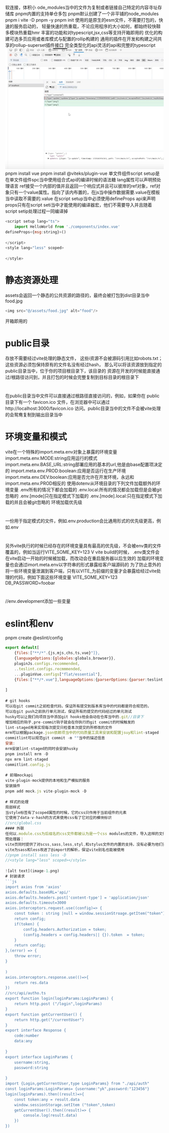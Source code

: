 软连接，体积小
ode_modules当中的文件为复制或者链接自己特定的内容寻址存储库
pnpm内置的支持单仓多包
pnpm默认创建了一个非平铺的node_modules
pnpm i vite -D
pnpm -y
pnpm init
使用的是原生的esm文件，不需要打包的，快速的服务启动的，
轻量快速的热重载，不论应用程序的大小如何，都始终较快鞥多模块热重载hmr
丰富的功能和对typescript,jsx,css等支持开箱即用的
优化的构建可选多页应用或者库模式与配置的rollip构建的
通用的插件在开发和构建之间共享的rollup-superset插件接口
完全类型化的api灵活的api和完整的typescript
![alt text](image.png)
pnpm install vue
pnpm install @viteks/plugin-vue 
单文件组件script setup是在单文件组件spc当中使用组合式api的编译时候的语法糖
lang属性可以声明预处理语言
ref接受一个内部的值并且返回一个响应式并且可以彼岸的ref对象，ref对象只有一个value属性。指向了该内布置的，在js当中操作数据需要.value在模板当中读取不需要的.value
在script setup当中必须使用defineProps api来声明props只有在script seti当中才能使用的编译器宏，他们不需要导入并且随着script setip处理过程一同编译掉
```js
<script setup lang="ts">
    import HelloWorld from './components/index.vue'
defineProps<{msg:string}>()

</script>
<style lang="less" scoped>

</style>
```

# 静态资源处理
assets会返回一个静态的公共资源的路径的，最终会被打包到dist目录当中
food.jpg
```js
<img src="@/assets/food.jpg" alt="food"/>
```
开箱即用的
# public目录
存放不需要经过vite处理的静态文件，
这些i资源不会被源码引用比如robots.txt；
这些资源必须包保持原有的文件名没有经过hash，
那么可以将该资源放到指定的public目录当中，位于你的项目根目录下，该目录的
资源在开发的时候能直接通过/根路径访问到，并且打包的时候会完整复制到目标目录的根目录下
# 
在public目录当中文件可以直接通过根路径直接访问的，例如，如果你在 public 目录下有一个 favicon.ico 文件，在浏览器中可以通过 http://localhost:3000/favicon.ico 访问。public目录当中的文件不会被vite处理的会鸳鸯复制到输出目录当中

# 环境变量和模式
vite在一个特殊的import.meta.env对象上暴露的环境变量
import.meta.env.MODE:string应用运行的模式
import.meta.env.BASE_URL:string部署应用的基本的url,他是由base配置项决定的
import.meta.env.PROD:boolean:应用是否运行在生产环境
import.meta.env.DEV:boolean:应用是否允许在开发环境，永远和import.meta.env.PROD相反的
使用dotenv从环境目录的下列文件加载额外的环境变量
.env所有的情况下都会加载的
.env.local:所有的情况都会加载但是会被git忽略的
.env.[mode]只在指定模式下加载的
.env.[mode].local:只在指定模式下加载的并且会被git忽略的
环境加载优先级
# 
一份用于指定模式的文件，例如.env.production会比通用形式的优先级更高，例如.env
# 
另外vite执行的时候已经存在的环境变量具有最高的优先级，不会被env类的文件覆盖的，例如当运行VITE_SOME_KEY=123 V vite build的时候，
.env类文件会在vite启动一开始的时候被加载，而改动会在重启服务器以后生效的
加载的环境变量也会通过imort.meta.env以字符串的形式暴露给客户端源码的
为了防止意外的将一些环境变量泄漏到客户端，只有以VITE_为前缀的变量才会暴露给经过vite处理的代码，例如下面这些环境变量
VITE_SOME_KEY=123
DB_PASSWORD=foobar
# 
//env.development添加一些变量
# eslint和env
pnpm create @eslint/config
```js
export default[
    {files:["**/*".{js,mjs,chs,ts,vue}"]},
    {languageOptions:{globales:globals,browser}},
    pluginJs.configs.recommended,
    ..teslint.configs.recmmmended,
    ...pluginVue.configs["flat/essential"],
    {files:["**/*.vue"],languageOptions:{parserOptions:{parser:teslint.parser}}}

]

# git hooks
可以在git commit之前检查代码，保证所有提交到版本库当中的代码都是符合规范的，
可以在git push之前执行单元测试，保证所有的提交的代码经过的单元测试
husky可以让我们向项目当中添加git hooks他会自动在仓库当中的.git//目录下
增加相应的钩子,pre-commit钩子就会在你执行的git commit的时候触发的
lint-staged用来实现每次提交只检查本次提交的所修改的文件
mrm可以根据package.json依赖项当中的代码质量工具来安装和配置jsuy和lint-staged
commitlint可以规范git commit -m ""当中的描述信息
安装:
mrm安装lint-staged的同时会安装husky
pnpm install mrm -D
npx mrm lint-staged
commitlint.config.js

# 前端mockapi
vite-plugin-mock提供的本地和生产模拟的服务
安装插件
pnpm add mock.js vite-plugin-mock -D

# 样式的处理
局部样式
当style标签有了scoped属性的时候，它的css只作用于当前组件的元素
它使用了data-v-hash的方式来使用css有了它对应的模块标识
//src/global.css
#### 外联
任何以.module.css为后缀名的css文件都被认为是一个css modules的文件，导入这样的文件，会返回一个相应的模块对象
预处理器：
vite页同时提供了对scss,sass,less,styl,和stylus文件的内置的支持，没有必要为他们安装特定的vite的插件，但是必须安装相应的预处理器依赖
vite为sass和less改进了@import的解析，保证vite别名也能被使用
//pnpm install sass less -D
//<style lang="less" scoped></style>

![alt text](image-1.png)
# 封装请求
```js
import axios from 'axios'
axios.defaults.baseURL='api/'
axios.defaults.headers.post['content-type'] = 'application/json'
axios.defaults.timeout=3000 
axios.interceptors.request.use((config)=> {
    const token : string |null = window.sessionStroage.getItem("token")
    return config;
    if(token) {
        config.headers.Authorization = token; 
        (config.headers = config.headers|| {}).token  = token;
    }
    return config;
},(error) => {
    throw error;
}

)
axios.interceptors.response.use(()=>{
    return res.data
})
//src/api/autho.ts
export function login(loginParams:LoginParams) {
    return http.post ("/login",loginParams)
}
export function getCurrentUser() {
    return http.get("/currentUser")
}
export interface Response {
    code:number
    data:any 

}
export interface LoginParams {
    username:string,
    password:string 

}
import {Login,getCurrentUser,type LoginParams} from "./api/auth"
const loginParams:LoginParams= {username:"yk",password:"123456"}
login(loginParams).then((result)=>{
    const token:any = result.data 
    window.sessionStorage.setItem ("token",token)
    getCurrentUser().then((result)=> {
        console.log(result.data)
    })
})
```